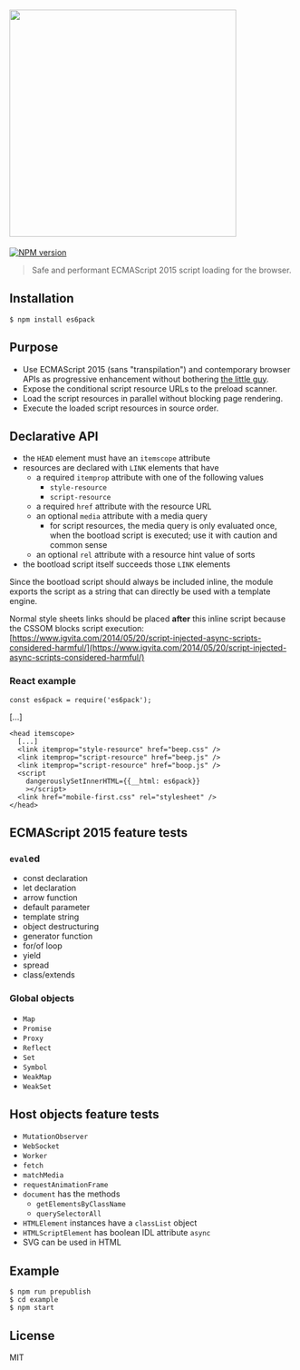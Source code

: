 <h1 text-aling="center">
  <img src="https://cdn.rawgit.com/ebednarz/es6pack/master/assets/es6pack.svg" width="400">
</h1>

[![NPM version][npm-image]][npm-url]

> Safe and performant ECMAScript 2015 script loading for the browser.

## Installation

    $ npm install es6pack

## Purpose

- Use ECMAScript 2015 (sans "transpilation") and contemporary 
  browser APIs as progressive enhancement without bothering 
  [the little guy](https://www.flickr.com/photos/ebednarz/13934016013/in/dateposted-public/lightbox/).
- Expose the conditional script resource URLs to the preload scanner.
- Load the script resources in parallel without blocking page rendering.
- Execute the loaded script resources in source order.

## Declarative API

- the `HEAD` element must have an `itemscope` attribute
- resources are declared with `LINK` elements that have
    - a required `itemprop` attribute with one of the following values
        - `style-resource`
        - `script-resource`
    - a required `href` attribute with the resource URL
    - an optional `media` attribute with a media query
        - for script resources, the media query is only 
          evaluated once, when the bootload script is executed; 
          use it with caution and common sense
    - an optional `rel` attribute with a resource hint value of sorts
- the bootload script itself succeeds those `LINK` elements

Since the bootload script should always be included inline,
the module exports the script as a string that can directly 
be used with a template engine.

Normal style sheets links should be placed **after** this 
inline script because the CSSOM blocks script execution:
[https://www.igvita.com/2014/05/20/script-injected-async-scripts-considered-harmful/](https://www.igvita.com/2014/05/20/script-injected-async-scripts-considered-harmful/)

### React example

    const es6pack = require('es6pack');

[...]

    <head itemscope>
      [...]
      <link itemprop="style-resource" href="beep.css" />
      <link itemprop="script-resource" href="beep.js" />
      <link itemprop="script-resource" href="boop.js" />
      <script
        dangerouslySetInnerHTML={{__html: es6pack}}
        ></script>
      <link href="mobile-first.css" rel="stylesheet" />
    </head>

## ECMAScript 2015 feature tests

### `eval`ed

- const declaration
- let declaration
- arrow function
- default parameter
- template string
- object destructuring
- generator function
- for/of loop
- yield
- spread
- class/extends

### Global objects

- `Map`
- `Promise`
- `Proxy`
- `Reflect`
- `Set`
- `Symbol`
- `WeakMap`
- `WeakSet`

## Host objects feature tests

- `MutationObserver`
- `WebSocket`
- `Worker`
- `fetch`
- `matchMedia`
- `requestAnimationFrame`
- `document` has the methods 
    - `getElementsByClassName`
    - `querySelectorAll`
- `HTMLElement` instances have a `classList` object
- `HTMLScriptElement` has boolean IDL attribute `async`
- SVG can be used in HTML

## Example

    $ npm run prepublish
    $ cd example
    $ npm start

## License

MIT

[npm-url]: https://www.npmjs.com/package/es6pack
[npm-image]: https://img.shields.io/npm/v/es6pack.svg?style=flat-square
